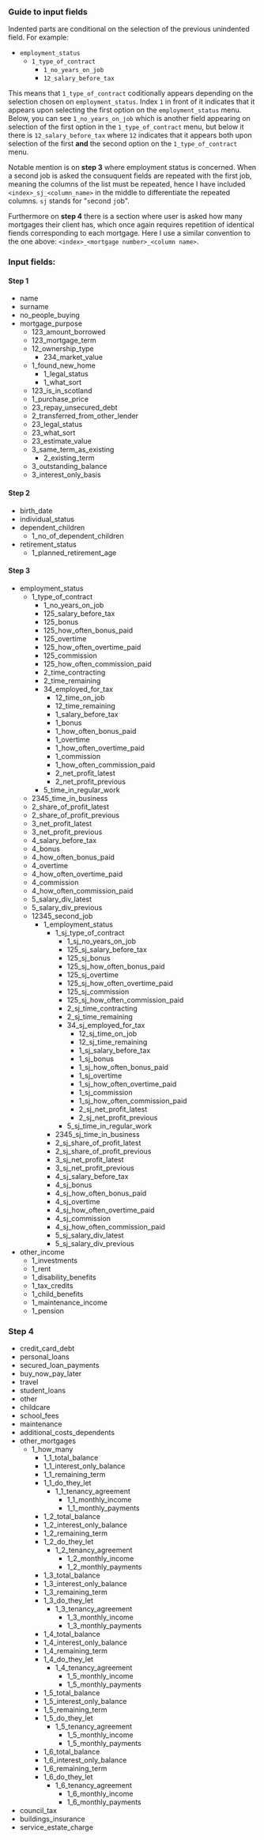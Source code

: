 ### Guide to input fields

Indented parts are conditional on the selection of the previous unindented field. For example:

* `employment_status`
    * `1_type_of_contract`
        * `1_no_years_on_job`
        * `12_salary_before_tax`

This means that `1_type_of_contract` coditionally appears depending on the selection chosen on `employment_status`. Index `1` in front of it indicates that it appears upon selecting the first option on the `employment_status` menu. Below, you can see `1_no_years_on_job` which is another field appearing on selection of the first option in the `1_type_of_contract` menu, but below it there is `12_salary_before_tax` where `12` indicates that it appears both upon selection of the first __and__ the second option on the `1_type_of_contract` menu.

Notable mention is on __step 3__ where employment status is concerned. When a second job is asked the consuquent fields are repeated with the first job, meaning the columns of the list must be repeated, hence I have included `<index>_sj_<column_name>` in the middle to differentiate the repeated columns. `sj` stands for "`s`econd `j`ob".

Furthermore on __step 4__ there is a section where user is asked how many mortgages their client has, which once again requires repetition of identical fiends corresponding to each mortgage. Here I use a similar convention to the one above: `<index>_<mortgage number>_<column name>`.

### Input fields:
#### Step 1
* name
* surname
* no_people_buying
* mortgage_purpose
    * 123_amount_borrowed
    * 123_mortgage_term
    * 12_ownership_type
        * 234_market_value
    * 1_found_new_home
        * 1_legal_status
        * 1_what_sort
    * 123_is_in_scotland
    * 1_purchase_price
    * 23_repay_unsecured_debt
    * 2_transferred_from_other_lender
    * 23_legal_status
    * 23_what_sort
    * 23_estimate_value
    * 3_same_term_as_existing
        * 2_existing_term
    * 3_outstanding_balance
    * 3_interest_only_basis
#### Step 2
* birth_date
* individual_status
* dependent_children
    * 1_no_of_dependent_children
* retirement_status
    * 1_planned_retirement_age
#### Step 3
* employment_status
    * 1_type_of_contract
        * 1_no_years_on_job
        * 125_salary_before_tax
        * 125_bonus
        * 125_how_often_bonus_paid
        * 125_overtime
        * 125_how_often_overtime_paid
        * 125_commission
        * 125_how_often_commission_paid
        * 2_time_contracting
        * 2_time_remaining
        * 34_employed_for_tax
            * 12_time_on_job
            * 12_time_remaining
            * 1_salary_before_tax
            * 1_bonus
            * 1_how_often_bonus_paid
            * 1_overtime
            * 1_how_often_overtime_paid
            * 1_commission
            * 1_how_often_commission_paid
            * 2_net_profit_latest
            * 2_net_profit_previous
        * 5_time_in_regular_work
    * 2345_time_in_business
    * 2_share_of_profit_latest
    * 2_share_of_profit_previous
    * 3_net_profit_latest
    * 3_net_profit_previous
    * 4_salary_before_tax
    * 4_bonus
    * 4_how_often_bonus_paid
    * 4_overtime
    * 4_how_often_overtime_paid
    * 4_commission
    * 4_how_often_commission_paid
    * 5_salary_div_latest
    * 5_salary_div_previous
    * 12345_second_job
        * 1_employment_status
            * 1_sj_type_of_contract
                * 1_sj_no_years_on_job
                * 125_sj_salary_before_tax
                * 125_sj_bonus
                * 125_sj_how_often_bonus_paid
                * 125_sj_overtime
                * 125_sj_how_often_overtime_paid
                * 125_sj_commission
                * 125_sj_how_often_commission_paid
                * 2_sj_time_contracting
                * 2_sj_time_remaining
                * 34_sj_employed_for_tax
                    * 12_sj_time_on_job
                    * 12_sj_time_remaining
                    * 1_sj_salary_before_tax
                    * 1_sj_bonus
                    * 1_sj_how_often_bonus_paid
                    * 1_sj_overtime
                    * 1_sj_how_often_overtime_paid
                    * 1_sj_commission
                    * 1_sj_how_often_commission_paid
                    * 2_sj_net_profit_latest
                    * 2_sj_net_profit_previous
                * 5_sj_time_in_regular_work
            * 2345_sj_time_in_business
            * 2_sj_share_of_profit_latest
            * 2_sj_share_of_profit_previous
            * 3_sj_net_profit_latest
            * 3_sj_net_profit_previous
            * 4_sj_salary_before_tax
            * 4_sj_bonus
            * 4_sj_how_often_bonus_paid
            * 4_sj_overtime
            * 4_sj_how_often_overtime_paid
            * 4_sj_commission
            * 4_sj_how_often_commission_paid
            * 5_sj_salary_div_latest
            * 5_sj_salary_div_previous
* other_income
    * 1_investments
    * 1_rent
    * 1_disability_benefits
    * 1_tax_credits
    * 1_child_benefits
    * 1_maintenance_income
    * 1_pension
### Step 4
* credit_card_debt
* personal_loans
* secured_loan_payments
* buy_now_pay_later
* travel
* student_loans
* other
* childcare
* school_fees
* maintenance
* additional_costs_dependents
* other_mortgages
    * 1_how_many
        * 1_1_total_balance
        * 1_1_interest_only_balance
        * 1_1_remaining_term
        * 1_1_do_they_let
            * 1_1_tenancy_agreement
                * 1_1_monthly_income
                * 1_1_monthly_payments
        * 1_2_total_balance
        * 1_2_interest_only_balance
        * 1_2_remaining_term
        * 1_2_do_they_let
            * 1_2_tenancy_agreement
                * 1_2_monthly_income
                * 1_2_monthly_payments
        * 1_3_total_balance
        * 1_3_interest_only_balance
        * 1_3_remaining_term
        * 1_3_do_they_let
            * 1_3_tenancy_agreement
                * 1_3_monthly_income
                * 1_3_monthly_payments
        * 1_4_total_balance
        * 1_4_interest_only_balance
        * 1_4_remaining_term
        * 1_4_do_they_let
            * 1_4_tenancy_agreement
                * 1_5_monthly_income
                * 1_5_monthly_payments
        * 1_5_total_balance
        * 1_5_interest_only_balance
        * 1_5_remaining_term
        * 1_5_do_they_let
            * 1_5_tenancy_agreement
                * 1_5_monthly_income
                * 1_5_monthly_payments
        * 1_6_total_balance
        * 1_6_interest_only_balance
        * 1_6_remaining_term
        * 1_6_do_they_let
            * 1_6_tenancy_agreement
                * 1_6_monthly_income
                * 1_6_monthly_payments
* council_tax
* buildings_insurance
* service_estate_charge
